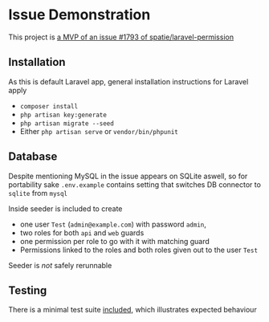 # Issue Demonstration

This project is [a MVP of an issue #1793 of spatie/laravel-permission](https://github.com/spatie/laravel-permission/issues/1793)

## Installation

As this is default Laravel app, general installation instructions for Laravel apply

* `composer install`
* `php artisan key:generate`
* `php artisan migrate --seed`
* Either `php artisan serve` or `vendor/bin/phpunit`

## Database

Despite mentioning MySQL in the issue appears on SQLite aswell, so for portability sake `.env.example` contains setting that switches DB connector to `sqlite` from `mysql`

Inside seeder is included to create 

* one user `Test` (`admin@example.com`) with password `admin`, 
* two roles for both `api` and `web` guards
* one permission per role to go with it with matching guard
* Permissions linked to the roles and both roles given out to the user `Test`

Seeder is *not* safely rerunnable 

## Testing

There is a minimal test suite [included](tests/Feature/IssueTest.php), which illustrates expected behaviour
